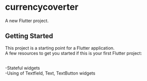 # currencycoverter

A new Flutter project.

## Getting Started

This project is a starting point for a Flutter application.
<br>
A few resources to get you started if this is your first Flutter project:

<br>
-Stateful widgets
<br>
-Using of Textfield, Text, TextButton widgets